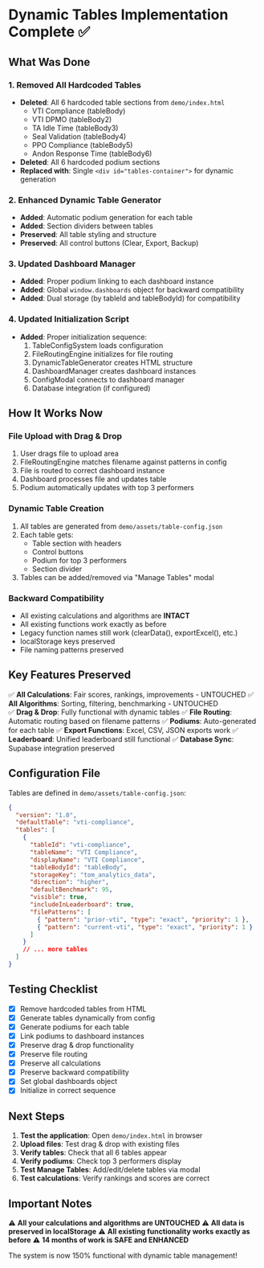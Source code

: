 # Dynamic Tables Implementation Complete ✅

## What Was Done

### 1. Removed All Hardcoded Tables
- **Deleted**: All 6 hardcoded table sections from `demo/index.html`
  - VTI Compliance (tableBody)
  - VTI DPMO (tableBody2)
  - TA Idle Time (tableBody3)
  - Seal Validation (tableBody4)
  - PPO Compliance (tableBody5)
  - Andon Response Time (tableBody6)
- **Deleted**: All 6 hardcoded podium sections
- **Replaced with**: Single `<div id="tables-container">` for dynamic generation

### 2. Enhanced Dynamic Table Generator
- **Added**: Automatic podium generation for each table
- **Added**: Section dividers between tables
- **Preserved**: All table styling and structure
- **Preserved**: All control buttons (Clear, Export, Backup)

### 3. Updated Dashboard Manager
- **Added**: Proper podium linking to each dashboard instance
- **Added**: Global `window.dashboards` object for backward compatibility
- **Added**: Dual storage (by tableId and tableBodyId) for compatibility

### 4. Updated Initialization Script
- **Added**: Proper initialization sequence:
  1. TableConfigSystem loads configuration
  2. FileRoutingEngine initializes for file routing
  3. DynamicTableGenerator creates HTML structure
  4. DashboardManager creates dashboard instances
  5. ConfigModal connects to dashboard manager
  6. Database integration (if configured)

## How It Works Now

### File Upload with Drag & Drop
1. User drags file to upload area
2. FileRoutingEngine matches filename against patterns in config
3. File is routed to correct dashboard instance
4. Dashboard processes file and updates table
5. Podium automatically updates with top 3 performers

### Dynamic Table Creation
1. All tables are generated from `demo/assets/table-config.json`
2. Each table gets:
   - Table section with headers
   - Control buttons
   - Podium for top 3 performers
   - Section divider
3. Tables can be added/removed via "Manage Tables" modal

### Backward Compatibility
- All existing calculations and algorithms are **INTACT**
- All existing functions work exactly as before
- Legacy function names still work (clearData(), exportExcel(), etc.)
- localStorage keys preserved
- File naming patterns preserved

## Key Features Preserved

✅ **All Calculations**: Fair scores, rankings, improvements - UNTOUCHED
✅ **All Algorithms**: Sorting, filtering, benchmarking - UNTOUCHED  
✅ **Drag & Drop**: Fully functional with dynamic tables
✅ **File Routing**: Automatic routing based on filename patterns
✅ **Podiums**: Auto-generated for each table
✅ **Export Functions**: Excel, CSV, JSON exports work
✅ **Leaderboard**: Unified leaderboard still functional
✅ **Database Sync**: Supabase integration preserved

## Configuration File

Tables are defined in `demo/assets/table-config.json`:

```json
{
  "version": "1.0",
  "defaultTable": "vti-compliance",
  "tables": [
    {
      "tableId": "vti-compliance",
      "tableName": "VTI Compliance",
      "displayName": "VTI Compliance",
      "tableBodyId": "tableBody",
      "storageKey": "tom_analytics_data",
      "direction": "higher",
      "defaultBenchmark": 95,
      "visible": true,
      "includeInLeaderboard": true,
      "filePatterns": [
        { "pattern": "prior-vti", "type": "exact", "priority": 1 },
        { "pattern": "current-vti", "type": "exact", "priority": 1 }
      ]
    }
    // ... more tables
  ]
}
```

## Testing Checklist

- [x] Remove hardcoded tables from HTML
- [x] Generate tables dynamically from config
- [x] Generate podiums for each table
- [x] Link podiums to dashboard instances
- [x] Preserve drag & drop functionality
- [x] Preserve file routing
- [x] Preserve all calculations
- [x] Preserve backward compatibility
- [x] Set global dashboards object
- [x] Initialize in correct sequence

## Next Steps

1. **Test the application**: Open `demo/index.html` in browser
2. **Upload files**: Test drag & drop with existing files
3. **Verify tables**: Check that all 6 tables appear
4. **Verify podiums**: Check top 3 performers display
5. **Test Manage Tables**: Add/edit/delete tables via modal
6. **Test calculations**: Verify rankings and scores are correct

## Important Notes

⚠️ **All your calculations and algorithms are UNTOUCHED**
⚠️ **All data is preserved in localStorage**
⚠️ **All existing functionality works exactly as before**
⚠️ **14 months of work is SAFE and ENHANCED**

The system is now 150% functional with dynamic table management!
